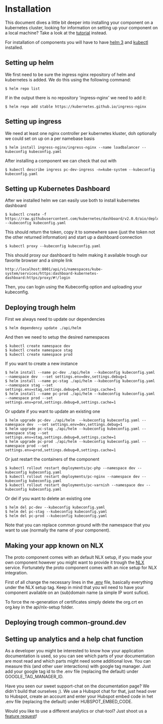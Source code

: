 # Installation
This document dives a little bit deeper into installing your component on a kubernetes cluster, looking for information on setting up your component on a local machine? Take a look at the [tutorial](TUTORIAL.md) instead. 

For installation of components you will have to have [helm 3](https://helm.sh) and [kubectl](https://kubernetes.io/docs/tasks/tools/install-kubectl/) installed.

## Setting up helm
We first need to be sure the ingress nginx repository of helm and kubernetes is added. We do this using the following command:
```CLI
$ helm repo list
```

If in the output there is no repository 'ingress-nginx' we need to add it:

```CLI
$ helm repo add stable https://kubernetes.github.io/ingress-nginx
```

## Setting up ingress
We need at least one nginx controller per kubernetes kluster, doh optionally we could set on up on a per namebase basis

```CLI
$ helm install ingress-nginx/ingress-nginx --name loadbalancer --kubeconfig kubeconfig.yaml
```

After installing a component we can check that out with 

```CLI
$ kubectl describe ingress pc-dev-ingress -n=kube-system --kubeconfig kubeconfig.yaml
```

## Setting up Kubernetes Dashboard
After we installed helm we can easily use both to install kubernetes dashboard

```CLI
$ kubectl create -f https://raw.githubusercontent.com/kubernetes/dashboard/v2.0.0/aio/deploy/recommended.yaml --kubeconfig kubeconfig.yaml
```

This should return the token, copy it to somewhere save (just the token not the other returned information) and start up a dashboard connection

```CLI
$ kubectl proxy --kubeconfig kubeconfig.yaml
```

This should proxy our dashboard to helm making it available trough our favorite browser and a simple link
```CLI
http://localhost:8001/api/v1/namespaces/kube-system/services/https:dashboard-kubernetes-dashboard:https/proxy/#!/login
```

Then, you can login using the Kubeconfig option and uploading your kubeconfig.

## Deploying trough helm
First we always need to update our dependencies
```CLI
$ helm dependency update ./api/helm
```

And then we need to setup the desired namespaces
```CLI
$ kubectl create namespace dev
$ kubectl create namespace stag
$ kubectl create namespace prod
```

If you want to create a new instance
```CLI
$ helm install --name pc-dev ./api/helm  --kubeconfig kubeconfig.yaml --namespace dev  --set settings.env=dev,settings.debug=1
$ helm install --name pc-stag ./api/helm --kubeconfig kubeconfig.yaml --namespace stag --set settings.env=stag,settings.debug=0,settings.cache=1
$ helm install --name pc-prod ./api/helm --kubeconfig kubeconfig.yaml --namespace prod --set settings.env=prod,settings.debug=0,settings.cache=1
```

Or update if you want to update an existing one
```CLI
$ helm upgrade pc-dev ./api/helm  --kubeconfig kubeconfig.yaml --namespace dev  --set settings.env=dev,settings.debug=1
$ helm upgrade pc-stag ./api/helm --kubeconfig kubeconfig.yaml --namespace stag --set settings.env=stag,settings.debug=0,settings.cache=1
$ helm upgrade pc-prod ./api/helm --kubeconfig kubeconfig.yaml --namespace prod --set settings.env=prod,settings.debug=0,settings.cache=1
```

Or just restart the containers of the component
```CLI
$ kubectl rollout restart deployments/pc-php --namespace dev --kubeconfig kubeconfig.yaml
$ kubectl rollout restart deployments/pc-nginx --namespace dev --kubeconfig kubeconfig.yaml
$ kubectl rollout restart deployments/pc-varnish --namespace dev --kubeconfig kubeconfig.yaml
``` 
Or del if you want to delete an existing one
```CLI
$ helm del pc-dev --kubeconfig kubeconfig.yaml
$ helm del pc-stag --kubeconfig kubeconfig.yaml
$ helm del pc-prod --kubeconfig kubeconfig.yaml
```

Note that you can replace common ground with the namespace that you want to use (normally the name of your component).


## Making your app known on NLX
The proto component comes with an default NLX setup, if you made your own component however you might want to provide it trough the [NLX](https://www.nlx.io/) service. Fortunately the proto component comes with an nice setup for NLX integration.

First of all change the necessary lines in the [.env](.env) file, basically everything under the NLX setup tag. Keep in mind that you wil need to have your component available on an (sub)domain name (a simple IP wont sufice).

To force the re-generation of certificates simply delete the org.crt en org.key in the api/nlx-setup folder.


## Deploying trough common-ground.dev


## Setting up analytics and a help chat function
As a developer you might be interested to know how your application documentation is used, so you can see which parts of your documentation are most read and which parts might need some additional love. You can measure this (and other user interactions) with google tag manager. Just add your google tag id to the .env file (replacing the default) under GOOGLE_TAG_MANAGER_ID. 

Have you seen our sweet support-chat on the documentation page? We didn't build that ourselves ;). We use a Hubspot chat for that, just head over to Hubspot, create an account and enter your Hubspot embed code in het .env file (replacing the default) under HUBSPOT_EMBED_CODE.

Would you like to use a different analytics or chat-tool? Just shoot us a [feature request](https://github.com/ConductionNL/commonground-component/issues/new?assignees=&labels=&template=feature_request.md&title=New%20Analytics%20or%20Chat%20provider)!  
